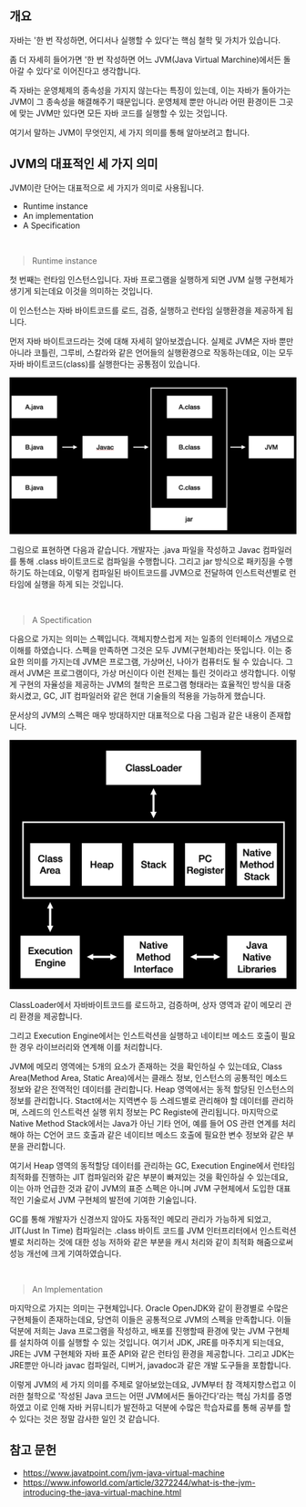 ## 개요
자바는 '한 번 작성하면, 어디서나 실행할 수 있다'는 핵심 철학 및 가치가 있습니다. 

좀 더 자세히 들어가면 '한 번 작성하면 어느 JVM(Java Virtual Marchine)에서든 돌아갈 수 있다'로 이어진다고 생각합니다. 

즉 자바는 운영체제의 종속성을 가지지 않는다는 특징이 있는데, 이는 자바가 돌아가는 JVM이 그 종속성을 해결해주기 때문입니다. 운영체제 뿐만 아니라 어떤 환경이든 그곳에 맞는 JVM만 있다면 모든 자바 코드를 실행할 수 있는 것입니다.

여기서 말하는 JVM이 무엇인지, 세 가지 의미를 통해 알아보려고 합니다.

## JVM의 대표적인 세 가지 의미

JVM이란 단어는 대표적으로 세 가지가 의미로 사용됩니다.
- Runtime instance
- An implementation
- A Specification

<br>

> Runtime instance

첫 번째는 런타임 인스턴스입니다. 자바 프로그램을 실행하게 되면 JVM 실행 구현체가 생기게 되는데요 이것을 의미하는 것입니다.

이 인스턴스는 자바 바이트코드를 로드, 검증, 실행하고 런타임 실행환경을 제공하게 됩니다.

먼저 자바 바이트코드라는 것에 대해 자세히 알아보겠습니다. 실제로 JVM은 자바 뿐만 아니라 코틀린, 그루비, 스칼라와 같은 언어들의 실행환경으로 작동하는데요, 이는 모두 자바 바이트코드(class)를 실행한다는 공통점이 있습니다.

![img.png](img.png)

그림으로 표현하면 다음과 같습니다. 개발자는 .java 파일을 작성하고 Javac 컴파일러를 통해 .class 바이트코드로 컴파일을 수행합니다. 그리고 jar 방식으로 패키징을 수행하기도 하는데요, 이렇게 컴파일된 바이트코드를 JVM으로 전달하여 인스트럭션별로 런타임에 실행을 하게 되는 것입니다.

<br>

> A Spectification

다음으로 가지는 의미는 스펙입니다. 객체지향스럽게 저는 일종의 인터페이스 개념으로 이해를 하였습니다. 스펙을 만족하면 그것은 모두 JVM(구현체)라는 뜻입니다. 이는 중요한 의미를 가지는데 JVM은 프로그램, 가상머신, 나아가 컴퓨터도 될 수 있습니다. 그래서 JVM은 프로그램이다, 가상 머신이다 이런 전제는 틀린 것이라고 생각합니다. 이렇게 구현의 자율성을 제공하는 JVM의 철학은 프로그램 형태라는 효율적인 방식을 대중화시켰고, GC, JIT 컴파일러와 같은 현대 기술들의 적용을 가능하게 했습니다.

문서상의 JVM의 스펙은 매우 방대하지만 대표적으로 다음 그림과 같은 내용이 존재합니다.

![img_2.png](img_2.png)

ClassLoader에서 자바바이트코드를 로드하고, 검증하며, 상자 영역과 같이 메모리 관리 환경을 제공합니다.

그리고 Execution Engine에서는 인스트럭션을 실행하고 네이티브 메소드 호출이 필요한 경우 라이브러리와 연계해 이를 처리합니다.

JVM에 메모리 영역에는 5개의 요소가 존재하는 것을 확인하실 수 있는데요, Class Area(Method Area, Static Area)에서는 클래스 정보, 인스턴스의 공통적인 메소드 정보와 같은 전역적인 데이터를 관리합니다. Heap 영역에서는 동적 할당된 인스턴스의 정보를 관리합니다. Stact에서는 지역변수 등 스레드별로 관리해야 할 데이터를 관리하며, 스레드의 인스트럭션 실행 위치 정보는 PC Registe에 관리됩니다. 마지막으로 Native Method Stack에서는 Java가 아닌 기타 언어, 예를 들어 OS 관련 연계를 처리해야 하는 C언어 코드 호출과 같은 네이티브 메소드 호출에 필요한 변수 정보와 같은 부분을 관리합니다.

여기서 Heap 영역의 동적할당 데이터를 관리하는 GC, Execution Engine에서 런타임 최적화를 진행하는 JIT 컴파일러와 같은 부분이 빠져있는 것을 확인하실 수 있는데요, 이는 아까 언급한 것과 같이 JVM의 표준 스펙은 아니며 JVM 구현체에서 도입한 대표적인 기술로서 JVM 구현체의 발전에 기여한 기술입니다.

GC를 통해 개발자가 신경쓰지 않아도 자동적인 메모리 관리가 가능하게 되었고, JIT(Just In Time) 컴파일러는 .class 바이트 코드를 JVM 인터프리터에서 인스트럭션별로 처리하는 것에 대한 성능 저하와 같은 부분을 캐시 처리와 같이 최적화 해줌으로써 성능 개선에 크게 기여하였습니다.

<br>

> An Implementation

마지막으로 가지는 의미는 구현체입니다. Oracle OpenJDK와 같이 환경별로 수많은 구현체들이 존재하는데요, 당연히 이들은 공통적으로 JVM의 스펙을 만족합니다. 이들 덕분에 저희는 Java 프로그램을 작성하고, 배포를 진행할때 환경에 맞는 JVM 구현체를 설치하여 이를 실행할 수 있는 것입니다. 여기서 JDK, JRE를 마주치게 되는데요, JRE는 JVM 구현체와 자바 표준 API와 같은 런타임 환경을 제공합니다. 그리고 JDK는 JRE뿐만 아니라 javac 컴파일러, 디버거, javadoc과 같은 개발 도구들을 포함합니다.

이렇게 JVM의 세 가지 의미를 주제로 알아보았는데요, JVM부터 참 객체지향스럽고 이러한 철학으로 '작성된 Java 코드는 어떤 JVM에서든 돌아간다'라는 핵심 가치를 증명하였고 이로 인해 자바 커뮤니티가 발전하고 덕분에 수많은 학습자료를 통해 공부를 할 수 있다는 것은 정말 감사한 일인 것 같습니다.

## 참고 문헌
- https://www.javatpoint.com/jvm-java-virtual-machine
- https://www.infoworld.com/article/3272244/what-is-the-jvm-introducing-the-java-virtual-machine.html

